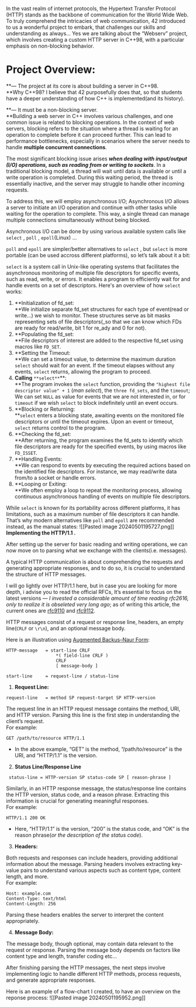 In the vast realm of internet protocols, the Hypertext Transfer Protocol (HTTP) stands as the backbone of communication for the World Wide Web. To truly comprehend the intricacies of web communication, 42 introduced to us a wonderful project to embark, that challenges our skills and understanding as always… Yes we are talking about the “Webserv” project, which involves creating a custom HTTP server in C++98, with a particular emphasis on non-blocking behavior.

# Project Overview:

**— The project at its core is about building a server in C++98.  
**Why C++98? I believe that 42 purposefully does that, so that students have a deeper understanding of how C++ is implemented(and its history).

**— It must be a non-blocking server.  
**Building a web server in C++ involves various challenges, and one common issue is related to blocking operations. In the context of web servers, blocking refers to the situation where a thread is waiting for an operation to complete before it can proceed further. This can lead to performance bottlenecks, especially in scenarios where the server needs to handle **multiple concurrent connections**.

The most significant blocking issue arises **_when dealing with input/output (I/O) operations, such as reading from or writing to sockets_**. In a traditional blocking model, a thread will wait until data is available or until a write operation is completed. During this waiting period, the thread is essentially inactive, and the server may struggle to handle other incoming requests.

To address this, we will employ asynchronous I/O; Asynchronous I/O allows a server to initiate an I/O operation and continue with other tasks while waiting for the operation to complete. This way, a single thread can manage multiple connections simultaneously without being blocked.

Asynchronous I/O can be done by using various available system calls like `select` , `poll` , `epoll`(Linux) …

`poll` and `epoll` are simpler/better alternatives to `select` , but `select` is more portable (can be used accross different platforms), so let’s talk about it a bit:

`select` is a system call in Unix-like operating systems that facilitates the asynchronous monitoring of multiple file descriptors for specific events, such as read, write, or errors. It enables a program to efficiently wait for and handle events on a set of descriptors. Here's an overview of how `select` works:

1. **Initialization of fd_set:  
    **We initialize separate fd_set structures for each type of event(read or write…) we wish to monitor. These structures serve as bit masks representing sets of file descriptors(_so that we can know which FDs are ready for read/write, bit 1 for re_ady and 0 for not).
2. **Populating the fd_set:  
    **File descriptors of interest are added to the respective fd_set using macros like `FD_SET`.
3. **Setting the Timeout:  
    **We can set a timeout value, to determine the maximum duration `select` should wait for an event. If the timeout elapses without any events, `select` returns, allowing the program to proceed.
4. **Calling** `**select**`**:  
    **The program invokes the `select` function, providing the `"highest file descriptor value" + 1` (_man select_), the `three fd_sets`, and the `timeout`; We can set `NULL` as value for events that we are not interested in, or for `timeout` if we wish `select` to block indefinitely until an event occurs.
5. **Blocking or Returning:  
    **`select` enters a blocking state, awaiting events on the monitored file descriptors or until the timeout expires. Upon an event or timeout, `select` returns control to the program.
6. **Checking the fd_set:  
    **After returning, the program examines the fd_sets to identify which file descriptors are ready for the specified events, by using macros like `FD_ISSET`.
7. **Handling Events:  
    **We can respond to events by executing the required actions based on the identified file descriptors. For instance, we may read/write data from/to a socket or handle errors.
8. **Looping or Exiting:  
    **We often employ a loop to repeat the monitoring process, allowing continuous asynchronous handling of events on multiple file descriptors.

While `select` is known for its portability across different platforms, it has limitations, such as a maximum number of file descriptors it can handle. That’s why modern alternatives like `poll` and `epoll` are recommended instead, as the manual states:
![[Pasted image 20240501195727.png]]
**Implementing the HTTP/1.1 .**

After setting up the server for basic reading and writing operations, we can now move on to parsing what we exchange with the clients(i.e. messages).

A typical HTTP communication is about comprehending the requests and generating appropriate responses, and to do so, it is crucial to understand the structure of HTTP messages.

I will go lightly over HTTP/1.1 here, but in case you are looking for more depth, i advise you to read the official RFCs, It’s essential to focus on the latest versions — _I invested a considerable amount of time reading rfc2616, only to realize it is obseleted very long ago_; as of writing this article, the current ones are [rfc9110](https://datatracker.ietf.org/doc/html/rfc9110) and [rfc9112](https://datatracker.ietf.org/doc/html/rfc9112).

HTTP messages consist of a request or response line, headers, an empty line(`CRLF` or `\r\n`), and an optional message body.

Here is an illustration using [Augmented Backus–Naur Form](https://en.wikipedia.org/wiki/Augmented_Backus%E2%80%93Naur_form):
```
HTTP-message   = start-line CRLF  
                   *( field-line CRLF )  
                   CRLF  
                   [ message-body ]  
  
start-line     = request-line / status-line
```

1. **Request Line:**
```
request-line   = method SP request-target SP HTTP-version
```
The request line in an HTTP request message contains the method, URI, and HTTP version. Parsing this line is the first step in understanding the client’s request.  
For example:
```
GET /path/to/resource HTTP/1.1
```
- In the above example, “GET” is the method, “/path/to/resource” is the URI, and “HTTP/1.1” is the version.

2. **Status Line/Response Line**
```
 status-line = HTTP-version SP status-code SP [ reason-phrase ]
```
Similarly, in an HTTP response message, the status/response line contains the HTTP version, status code, and a reason phrase. Extracting this information is crucial for generating meaningful responses.  
For example:
```
HTTP/1.1 200 OK
```
- Here, “HTTP/1.1” is the version, “200” is the status code, and “OK” is the reason phrase(_or the description of the status code_).

3. **Headers:**

Both requests and responses can include headers, providing additional information about the message. Parsing headers involves extracting key-value pairs to understand various aspects such as content type, content length, and more.  
For example:
```
Host: example.com  
Content-Type: text/html  
Content-Length: 256
```
Parsing these headers enables the server to interpret the content appropriately.

4. **Message Body:**

The message body, though optional, may contain data relevant to the request or response. Parsing the message body depends on factors like content type and length, transfer coding etc...

After finishing parsing the HTTP messages, the next steps involve implementing logic to handle different HTTP methods, process requests, and generate appropriate responses.

Here is an example of a flow-chart I created, to have an overview on the reponse process:
![[Pasted image 20240501195952.png]]